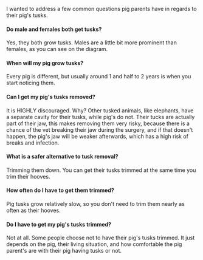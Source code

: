 <!-- TITLE: Pig Tusks -->
<!-- SUBTITLE: By Nikki Ford -->

I wanted to address a few common questions pig parents have in regards to their pig's tusks.

#### Do male and females both get tusks?
Yes, they both grow tusks. Males are a little bit more prominent than females, as you can see on the diagram.

#### When will my pig grow tusks?
Every pig is different, but usually around 1 and half to 2 years is when you start noticing them.

#### Can I get my pig's tusks removed?
It is HIGHLY discouraged. Why? Other tusked  animals, like elephants, have a separate cavity for their tusks, while pig's do not. Their tucks are actually part of their jaw, this makes removing them very risky, because there is a chance of the vet breaking their jaw during the surgery, and if that doesn't happen, the pig's jaw will be weaker afterwards, which has a high risk of breaks and infection. 

#### What is a safer alternative to tusk removal?
Trimming them down. You can get their tusks trimmed at the same time you trim their hooves.

#### How often do I have to get them trimmed?
Pig tusks grow relatively slow, so you don't need to trim them nearly as often as their hooves. 

#### Do I have to get my pig's tusks trimmed?
Not at all. Some people choose not to have their pig's tusks trimmed. It just depends on the pig, their living situation, and how comfortable the pig parent's are with their pig having tusks or not. 